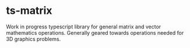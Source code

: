 # ts-matrix
Work in progress typescript library for general matrix and vector mathematics operations. Generally geared towards operations needed for 3D graphics problems.
